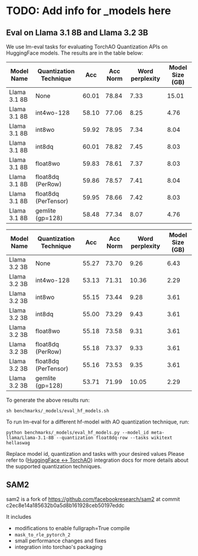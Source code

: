 # TODO: Add info for _models here

## Eval on Llama 3.1 8B and Llama 3.2 3B

We use lm-eval tasks for evaluating TorchAO Quantization APIs on HuggingFace models. The results are in the table below:

| Model Name | Quantization Technique    | Acc   |Acc Norm| Word perplexity| Model Size (GB)   |
|------------|---------------------------|-------|--------|----------------|-------------------|
| Llama 3.1 8B  | None                   | 60.01 | 78.84  |       7.33     | 15.01             |
| Llama 3.1 8B  | int4wo-128             | 58.10 | 77.06  |       8.25     | 4.76              |
| Llama 3.1 8B  | int8wo                 | 59.92 | 78.95  |       7.34     | 8.04              |
| Llama 3.1 8B  | int8dq                 | 60.01 | 78.82  |       7.45     | 8.03              |
| Llama 3.1 8B  | float8wo               | 59.83 | 78.61  |       7.37     | 8.03              |
| Llama 3.1 8B  | float8dq (PerRow)      | 59.86 | 78.57  |       7.41     | 8.04              |
| Llama 3.1 8B  | float8dq (PerTensor)   | 59.95 | 78.66  |       7.42     | 8.03              |
| Llama 3.1 8B  | gemlite (gp=128)       | 58.48 | 77.34  |       8.07     | 4.76              |

| Model Name | Quantization Technique    | Acc   |Acc Norm| Word perplexity| Model Size (GB)   |
|------------|---------------------------|-------|--------|----------------|-------------------|
| Llama 3.2 3B  | None                   | 55.27 | 73.70  |       9.26     | 6.43              |
| Llama 3.2 3B  | int4wo-128             | 53.13 | 71.31  |       10.36    | 2.29              |
| Llama 3.2 3B  | int8wo                 | 55.15 | 73.44  |       9.28     | 3.61              |
| Llama 3.2 3B  | int8dq                 | 55.00 | 73.29  |       9.43     | 3.61              |
| Llama 3.2 3B  | float8wo               | 55.18 | 73.58  |       9.31     | 3.61              |
| Llama 3.2 3B  | float8dq (PerRow)      | 55.18 | 73.37  |       9.33     | 3.61              |
| Llama 3.2 3B  | float8dq (PerTensor)   | 55.16 | 73.53  |       9.35     | 3.61              |
| Llama 3.2 3B  | gemlite (gp=128)       | 53.71 | 71.99  |      10.05     | 2.29              |

To generate the above results run:
```
sh benchmarks/_models/eval_hf_models.sh
```

To run lm-eval for a different hf-model with AO quantization technique, run:
```
python benchmarks/_models/eval_hf_models.py --model_id meta-llama/Llama-3.1-8B --quantization float8dq-row --tasks wikitext hellaswag
```
Replace model id, quantization and tasks with your desired values Please refer to ([HuggingFace <-> TorchAO](https://huggingface.co/docs/transformers/main/en//quantization/torchao)) integration docs for more details about the supported quantization techniques.

## SAM2
sam2 is a fork of https://github.com/facebookresearch/sam2 at commit c2ec8e14a185632b0a5d8b161928ceb50197eddc

It includes
- modifications to enable fullgraph=True compile
- `mask_to_rle_pytorch_2`
- small performance changes and fixes
- integration into torchao's packaging
